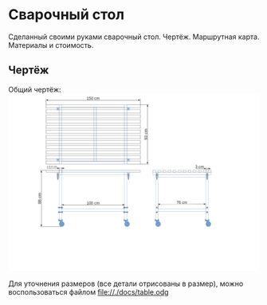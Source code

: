 # Сварочный стол
Сделанный своими руками сварочный стол.
Чертёж. Маршрутная карта. Материалы и стоимость.

## Чертёж
Общий чертёж:
![Drawing](./docs/table.png)

Для уточнения размеров (все детали отрисованы в размер), можно воспользоваться
файлом <file://./docs/table.odg>

